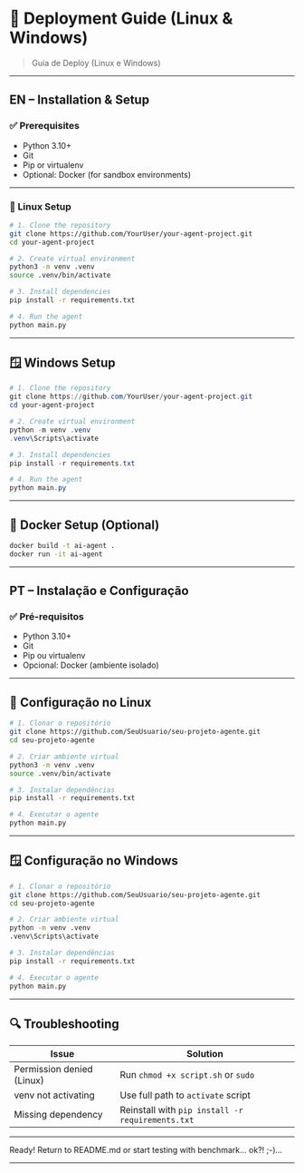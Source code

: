 # 🚀 Deployment Guide (Linux & Windows)  
> Guia de Deploy (Linux e Windows)

---

## EN – Installation & Setup

### ✅ Prerequisites

- Python 3.10+  
- Git  
- Pip or virtualenv  
- Optional: Docker (for sandbox environments)

---

### 🐧 Linux Setup

```bash
# 1. Clone the repository
git clone https://github.com/YourUser/your-agent-project.git
cd your-agent-project

# 2. Create virtual environment
python3 -m venv .venv
source .venv/bin/activate

# 3. Install dependencies
pip install -r requirements.txt

# 4. Run the agent
python main.py
```
---

## 🪟 Windows Setup
```powershell
# 1. Clone the repository
git clone https://github.com/YourUser/your-agent-project.git
cd your-agent-project

# 2. Create virtual environment
python -m venv .venv
.venv\Scripts\activate

# 3. Install dependencies
pip install -r requirements.txt

# 4. Run the agent
python main.py
```
---

## 🐳 Docker Setup (Optional)
```bash
docker build -t ai-agent .
docker run -it ai-agent
```
---

## PT – Instalação e Configuração

### ✅ Pré-requisitos

- Python 3.10+
- Git
- Pip ou virtualenv
- Opcional: Docker (ambiente isolado)

---

## 🐧 Configuração no Linux
```bash
# 1. Clonar o repositório
git clone https://github.com/SeuUsuario/seu-projeto-agente.git
cd seu-projeto-agente

# 2. Criar ambiente virtual
python3 -m venv .venv
source .venv/bin/activate

# 3. Instalar dependências
pip install -r requirements.txt

# 4. Executar o agente
python main.py
```
---

## 🪟 Configuração no Windows
```bash
# 1. Clonar o repositório
git clone https://github.com/SeuUsuario/seu-projeto-agente.git
cd seu-projeto-agente

# 2. Criar ambiente virtual
python -m venv .venv
.venv\Scripts\activate

# 3. Instalar dependências
pip install -r requirements.txt

# 4. Executar o agente
python main.py
```
---

## 🔍 Troubleshooting

| Issue                     | Solution                                         |
| ------------------------- | ------------------------------------------------ |
| Permission denied (Linux) | Run `chmod +x script.sh` or `sudo`               |
| venv not activating       | Use full path to `activate` script               |
| Missing dependency        | Reinstall with `pip install -r requirements.txt` |

---

Ready! Return to README.md or start testing with benchmark... ok?! ;-)...

---
